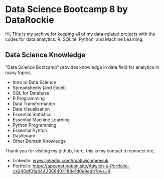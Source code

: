 # Data Science Bootcamp 8 by DataRockie

Hi,
This is my archive for keeping all of my data-related projects with the codes for data analytics: R, SQLite, Python, and Machine Learning.

## Data Science Knowledge
"Data Science Bootcamp" provides knowledge in data field for analytics in many topics,

- Intro to Data Science
- Spreadsheets (and Excel)
- SQL for Database
- R Programming
- Data Transformation
- Data Visualization
- Essential Statistics
- Essential Machine Learning
- Python Programming
- Essential Pyhton
- Dashboard
- Other Domain Knowledge

Thank you for visiting my github, here, this is my contact to connect me,
- LinkedIn: www.linkedin.com/in/atiwichmeesuk
- Portfolio: https://apeanot.notion.site/Atiwich-s-Portfolio-ca240df01a6442388404184e1d0e9edb?pvs=4

